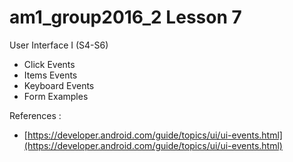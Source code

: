 # am1_group2016_2 Lesson 7

User Interface I (S4-S6)

  - Click Events
  - Items Events
  - Keyboard Events
  - Form Examples
   

References :

   - [https://developer.android.com/guide/topics/ui/ui-events.html](https://developer.android.com/guide/topics/ui/ui-events.html)
   
